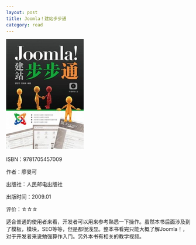 ```yaml
---
layout: post
title: Joomla！建站步步通
category: read
---
```

<img class="cover" src="/images/2011/12/9781705457009-212x300.jpg" width="212" height="300" />

ISBN：9781705457009

作者：廖旻可

出版社：人民邮电出版社

出版时间：2009.01

评价：☆☆☆

适合普通的使用者来看，开发者可以用来参考熟悉一下操作。虽然本书后面涉及到了模板，模块，SEO等等，但是都很浅显。整本书看完只能大概了解Joomla！，对于开发者来说勉强算作入门。另外本书有相关的教学视频。
